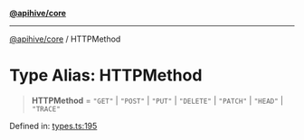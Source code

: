 [**@apihive/core**](../README.md)

***

[@apihive/core](../globals.md) / HTTPMethod

# Type Alias: HTTPMethod

> **HTTPMethod** = `"GET"` \| `"POST"` \| `"PUT"` \| `"DELETE"` \| `"PATCH"` \| `"HEAD"` \| `"TRACE"`

Defined in: [types.ts:195](https://github.com/cleverplatypus/apihive-core/blob/07013091b03a0f47e51724fb271d78c36a50ebbd/src/types.ts#L195)
